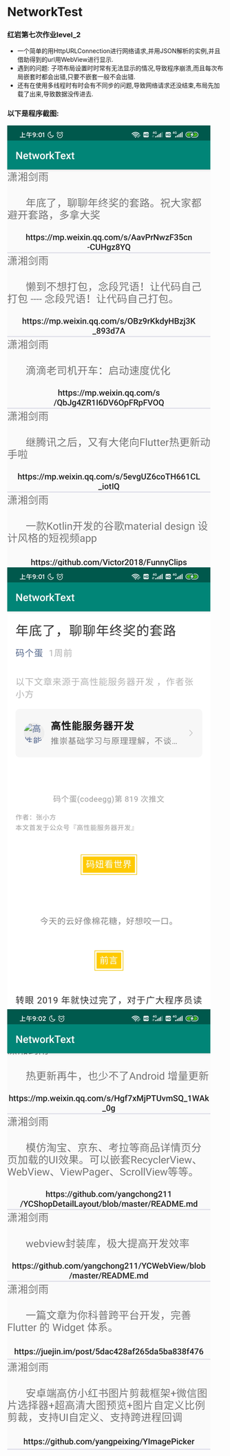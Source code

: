 # NetworkTest
### 红岩第七次作业level_2
- 一个简单的用HttpURLConnection进行网络请求,并用JSON解析的实例,并且借助得到的url用WebView进行显示.
- 遇到的问题: 子项布局设置时时常有无法显示的情况,导致程序崩溃,而且每次布局嵌套时都会出错,只要不嵌套一般不会出错.
- 还有在使用多线程时有时会有不同步的问题,导致网络请求还没结束,布局先加载了出来,导致数据没传进去.
### 以下是程序截图:
![image](https://github.com/lf624/NetworkTest/blob/master/Screenshot_2019-12-13-09-01-43-321_com.example.ne.jpg)
![image](https://github.com/lf624/NetworkTest/blob/master/Screenshot_2019-12-13-09-01-59-227_com.example.ne.jpg)
![image](https://github.com/lf624/NetworkTest/blob/master/Screenshot_2019-12-13-09-02-21-006_com.example.ne.jpg)
